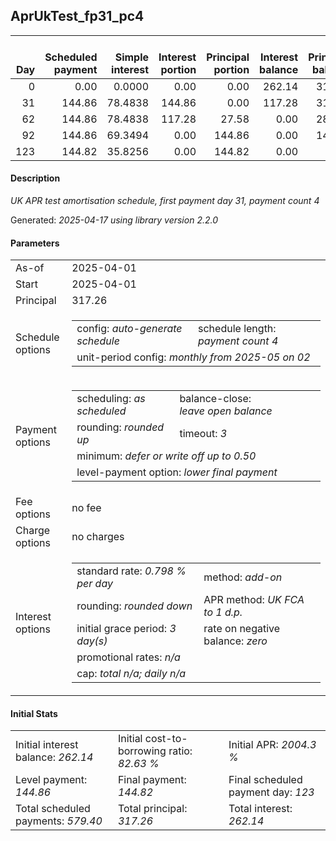 <h2>AprUkTest_fp31_pc4</h2>
<table>
    <thead style="vertical-align: bottom;">
        <th style="text-align: right;">Day</th>
        <th style="text-align: right;">Scheduled payment</th>
        <th style="text-align: right;">Simple interest</th>
        <th style="text-align: right;">Interest portion</th>
        <th style="text-align: right;">Principal portion</th>
        <th style="text-align: right;">Interest balance</th>
        <th style="text-align: right;">Principal balance</th>
        <th style="text-align: right;">Total simple interest</th>
        <th style="text-align: right;">Total interest</th>
        <th style="text-align: right;">Total principal</th>
    </thead>
    <tr style="text-align: right;">
        <td class="ci00">0</td>
        <td class="ci01" style="white-space: nowrap;">0.00</td>
        <td class="ci02">0.0000</td>
        <td class="ci03">0.00</td>
        <td class="ci04">0.00</td>
        <td class="ci05">262.14</td>
        <td class="ci06">317.26</td>
        <td class="ci07">0.0000</td>
        <td class="ci08">0.00</td>
        <td class="ci09">0.00</td>
    </tr>
    <tr style="text-align: right;">
        <td class="ci00">31</td>
        <td class="ci01" style="white-space: nowrap;">144.86</td>
        <td class="ci02">78.4838</td>
        <td class="ci03">144.86</td>
        <td class="ci04">0.00</td>
        <td class="ci05">117.28</td>
        <td class="ci06">317.26</td>
        <td class="ci07">78.4838</td>
        <td class="ci08">144.86</td>
        <td class="ci09">0.00</td>
    </tr>
    <tr style="text-align: right;">
        <td class="ci00">62</td>
        <td class="ci01" style="white-space: nowrap;">144.86</td>
        <td class="ci02">78.4838</td>
        <td class="ci03">117.28</td>
        <td class="ci04">27.58</td>
        <td class="ci05">0.00</td>
        <td class="ci06">289.68</td>
        <td class="ci07">156.9676</td>
        <td class="ci08">262.14</td>
        <td class="ci09">27.58</td>
    </tr>
    <tr style="text-align: right;">
        <td class="ci00">92</td>
        <td class="ci01" style="white-space: nowrap;">144.86</td>
        <td class="ci02">69.3494</td>
        <td class="ci03">0.00</td>
        <td class="ci04">144.86</td>
        <td class="ci05">0.00</td>
        <td class="ci06">144.82</td>
        <td class="ci07">226.3169</td>
        <td class="ci08">262.14</td>
        <td class="ci09">172.44</td>
    </tr>
    <tr style="text-align: right;">
        <td class="ci00">123</td>
        <td class="ci01" style="white-space: nowrap;">144.82</td>
        <td class="ci02">35.8256</td>
        <td class="ci03">0.00</td>
        <td class="ci04">144.82</td>
        <td class="ci05">0.00</td>
        <td class="ci06">0.00</td>
        <td class="ci07">262.1425</td>
        <td class="ci08">262.14</td>
        <td class="ci09">317.26</td>
    </tr>
</table>
<h4>Description</h4>
<p><i>UK APR test amortisation schedule, first payment day 31, payment count 4</i></p>
<p>Generated: <i>2025-04-17 using library version 2.2.0</i></p>
<h4>Parameters</h4>
<table>
    <tr>
        <td>As-of</td>
        <td>2025-04-01</td>
    </tr>
    <tr>
        <td>Start</td>
        <td>2025-04-01</td>
    </tr>
    <tr>
        <td>Principal</td>
        <td>317.26</td>
    </tr>
    <tr>
        <td>Schedule options</td>
        <td>
            <table>
                <tr>
                    <td>config: <i>auto-generate schedule</i></td>
                    <td>schedule length: <i><i>payment count</i> 4</i></td>
                </tr>
                <tr>
                    <td colspan="2" style="white-space: nowrap;">unit-period config: <i>monthly from 2025-05 on 02</i></td>
                </tr>
            </table>
        </td>
    </tr>
    <tr>
        <td>Payment options</td>
        <td>
            <table>
                <tr>
                    <td>scheduling: <i>as scheduled</i></td>
                    <td>balance-close: <i>leave&nbsp;open&nbsp;balance</i></td>
                </tr>
                <tr>
                    <td>rounding: <i>rounded up</i></td>
                    <td>timeout: <i>3</i></td>
                </tr>
                <tr>
                    <td colspan='2'>minimum: <i>defer&nbsp;or&nbsp;write&nbsp;off&nbsp;up&nbsp;to&nbsp;0.50</i></td>
                </tr>
                <tr>
                    <td colspan='2'>level-payment option: <i>lower&nbsp;final&nbsp;payment</i></td>
                </tr>
            </table>
        </td>
    </tr>
    <tr>
        <td>Fee options</td>
        <td>no fee
        </td>
    </tr>
    <tr>
        <td>Charge options</td>
        <td>no charges
        </td>
    </tr>
    <tr>
        <td>Interest options</td>
        <td>
            <table>
                <tr>
                    <td>standard rate: <i>0.798 % per day</i></td>
                    <td>method: <i>add-on</i></td>
                </tr>
                <tr>
                    <td>rounding: <i>rounded down</i></td>
                    <td>APR method: <i>UK FCA to 1 d.p.</i></td>
                </tr>
                <tr>
                    <td>initial grace period: <i>3 day(s)</i></td>
                    <td>rate on negative balance: <i>zero</i></td>
                </tr>
                <tr>
                    <td colspan="2">promotional rates: <i><i>n/a</i></i></td>
                </tr>
                <tr>
                    <td colspan="2">cap: <i>total <i>n/a</i>; daily <i>n/a</i></td>
                </tr>
            </table>
        </td>
    </tr>
</table>
<h4>Initial Stats</h4>
<table>
    <tr>
        <td>Initial interest balance: <i>262.14</i></td>
        <td>Initial cost-to-borrowing ratio: <i>82.63 %</i></td>
        <td>Initial APR: <i>2004.3 %</i></td>
    </tr>
    <tr>
        <td>Level payment: <i>144.86</i></td>
        <td>Final payment: <i>144.82</i></td>
        <td>Final scheduled payment day: <i>123</i></td>
    </tr>
    <tr>
        <td>Total scheduled payments: <i>579.40</i></td>
        <td>Total principal: <i>317.26</i></td>
        <td>Total interest: <i>262.14</i></td>
    </tr>
</table>
